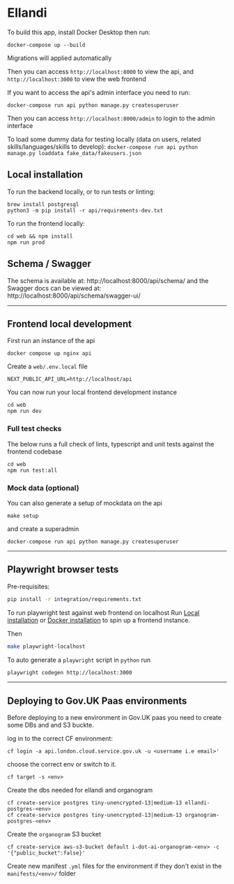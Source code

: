 # Ellandi

To build this app, install Docker Desktop then run:

    docker-compose up --build

Migrations will applied automatically

Then you can access `http://localhost:8000` to view the api, and `http://localhost:3000` to view the web frontend

If you want to access the api's admin interface you need to run:

    docker-compose run api python manage.py createsuperuser

Then you can access `http://localhost:8000/admin` to login to the admin interface

To load some dummy data for testing locally (data on users, related skills/languages/skills to develop):
`docker-compose run api python manage.py loaddata fake_data/fakeusers.json`

## Local installation

To run the backend locally, or to run tests or linting:

    brew install postgresql
    python3 -m pip install -r api/requirements-dev.txt

To run the frontend locally:

    cd web && npm install
    npm run prod

## Schema / Swagger

The schema is available at: http://localhost:8000/api/schema/ and the Swagger docs can be viewed at: http://localhost:8000/api/schema/swagger-ui/

---

## Frontend local development

First run an instance of the api

```
docker compose up nginx api
```

Create a `web/.env.local` file

```
NEXT_PUBLIC_API_URL=http://localhost/api
```

You can now run your local frontend development instance

```
cd web
npm run dev
```

### Full test checks

The below runs a full check of lints, typescript and unit tests against the frontend codebase

```
cd web
npm run test:all
```

### Mock data (optional)

You can also generate a setup of mockdata on the api

```
make setup
```

and create a superadmin

```
docker-compose run api python manage.py createsuperuser
```

---

## Playwright browser tests

Pre-requisites:

```bash
pip install -r integration/requirements.txt
```

To run playwright test against web frontend on localhost
Run [Local installation](https://github.com/i-dot-ai/ellandi/blob/fb1278372ec052c859f591035f6538d6ac4c7f64/README.md#L17)
or
[Docker installation](https://github.com/i-dot-ai/ellandi/blob/fb1278372ec052c859f591035f6538d6ac4c7f64/README.md#L1)
to spin up a frontend instance.

Then

```bash
make playwright-localhost
```

To auto generate a `playwright` script in `python` run

```bash
playwright codegen http://localhost:3000
```

---

## Deploying to Gov.UK Paas environments

Before deploying to a new environment in Gov.UK paas you need to create some DBs and and S3 buckte.

log in to the correct CF environment:

```
cf login -a api.london.cloud.service.gov.uk -u <username i.e email>'
```

choose the correct env or switch to it.

```
cf target -s <env>
```

Create the dbs needed for ellandi and organogram

```
cf create-service postgres tiny-unencrypted-13|medium-13 ellandi-postgres-<env>
cf create-service postgres tiny-unencrypted-13|medium-13 organogram-postgres-<env>

```

Create the `organogram` S3 bucket

```
cf create-service aws-s3-bucket default i-dot-ai-organogram-<env> -c '{"public_bucket":false}'
```

Create new manifest `.yml` files for the environment if they don't exist in the
`manifests/<env>/` folder
